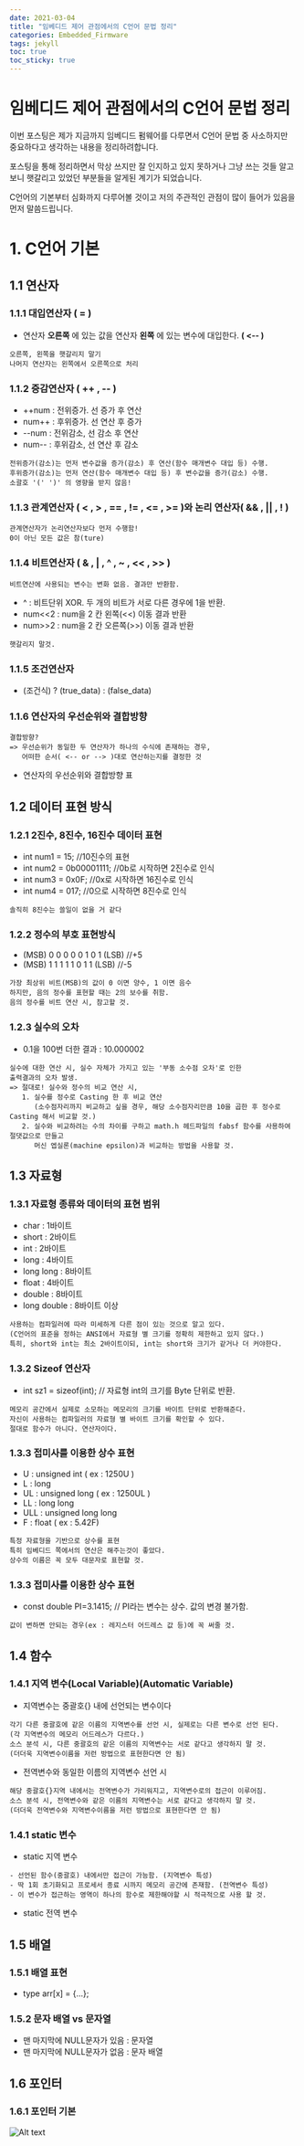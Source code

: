 ```yaml
---
date: 2021-03-04
title: "임베디드 제어 관점에서의 C언어 문법 정리"
categories: Embedded_Firmware
tags: jekyll
toc: true  
toc_sticky: true 
---
```


임베디드 제어 관점에서의 C언어 문법 정리
=============
이번 포스팅은 제가 지금까지 임베디드 펌웨어를 다루면서 C언어 문법 중 사소하지만 중요하다고 생각하는 내용을 정리하려합니다.

포스팅을 통해 정리하면서 막상 쓰지만 잘 인지하고 있지 못하거나 그냥 쓰는 것들 알고보니 햇갈리고 있었던 부분들을 알게된 계기가 되었습니다.

C언어의 기본부터 심화까지 다루어볼 것이고 저의 주관적인 관점이 많이 들어가 있음을 먼저 말씀드립니다.

# 1. C언어 기본
## 1.1 연산자
### 1.1.1 대입연산자 ( = )
* 연산자 **오른쪽** 에 있는 값을 연산자 **왼쪽** 에 있는 변수에 대입한다. **( <-- )**
```
오른쪽, 왼쪽을 햇갈리지 말기
나머지 연산자는 왼쪽에서 오른쪽으로 처리
```

### 1.1.2 증감연산자 ( ++ , -- )
* ++num : 전위증가. 선 증가 후 연산
* num++ : 후위증가. 선 연산 후 증가
* --num : 전위감소, 선 감소 후 연산
* num-- : 후위감소, 선 연산 후 감소
```
전위증가(감소)는 먼저 변수값을 증가(감소) 후 연산(함수 매개변수 대입 등) 수행.
후위증가(감소)는 먼저 연산(함수 매개변수 대입 등) 후 변수값을 증가(감소) 수행.
소괄호 '(' ')' 의 영향을 받지 않음!
```

### 1.1.3 관계연산자 ( < , > , == , != , <= , >= )와 논리 연산자( && , || , ! )
```
관계연산자가 논리연산자보다 먼저 수행함!
0이 아닌 모든 값은 참(ture)
```

### 1.1.4 비트연산자 ( & , | , ^ , ~ , << , >> )
```
비트연산에 사용되는 변수는 변화 없음. 결과만 반환함.
```
* ^ : 비트단위 XOR. 두 개의 비트가 서로 다른 경우에 1을 반환.
* num<<2 : num을 2 칸 왼쪽(<<) 이동 결과 반환
* num>>2 : num을 2 칸 오른쪽(>>) 이동 결과 반환
```
햇갈리지 말것.
```

### 1.1.5 조건연산자
* (조건식) ? (true_data) : (false_data)

### 1.1.6 연산자의 우선순위와 결합방향
```
결합방향? 
=> 우선순위가 동일한 두 연산자가 하나의 수식에 존재하는 경우, 
   어떠한 순서( <-- or --> )대로 연산하는지를 결정한 것
```
* 연산자의 우선순위와 결합방향 표



## 1.2 데이터 표현 방식
### 1.2.1 2진수, 8진수, 16진수 데이터 표현
* int num1 = 15;  //10진수의 표현
* int num2 = 0b00001111;  //0b로 시작하면 2진수로 인식
* int num3 = 0x0F;  //0x로 시작하면 16진수로 인식
* int num4 = 017;  //0으로 시작하면 8진수로 인식
```
솔직히 8진수는 쓸일이 없을 거 같다
```

### 1.2.2 정수의 부호 표현방식
* (MSB) 0 0 0 0 0 1 0 1 (LSB) //+5
* (MSB) 1 1 1 1 1 0 1 1 (LSB) //-5
```
가장 최상위 비트(MSB)의 값이 0 이면 양수, 1 이면 음수
하지만, 음의 정수를 표현할 때는 2의 보수를 취함.
음의 정수를 비트 연산 시, 참고할 것.
```

### 1.2.3 실수의 오차
* 0.1을 100번 더한 결과 : 10.000002
```
실수에 대한 연산 시, 실수 자체가 가지고 있는 '부동 소수점 오차'로 인한 
출력결과의 오차 발생.
=> 절대로! 실수와 정수의 비교 연산 시,
   1. 실수를 정수로 Casting 한 후 비교 연산
      (소수점자리까지 비교하고 싶을 경우, 해당 소수점자리만큼 10을 곱한 후 정수로 Casting 해서 비교할 것.)
   2. 실수와 비교하려는 수의 차이를 구하고 math.h 헤드파일의 fabsf 함수를 사용하여 절댓값으로 만들고
      머신 엡실론(machine epsilon)과 비교하는 방법을 사용할 것.
```

## 1.3 자료형
### 1.3.1 자료형 종류와 데이터의 표현 범위
* char : 1바이트
* short : 2바이트
* int : 2바이트
* long : 4바이트
* long long : 8바이트
* float : 4바이트
* double : 8바이트
* long double : 8바이트 이상
```
사용하는 컴파일러에 따라 미세하게 다른 점이 있는 것으로 알고 있다.
(C언어의 표준을 정하는 ANSI에서 자료형 별 크기를 정확히 제한하고 있지 않다.)
특히, short와 int는 최소 2바이트이되, int는 short와 크기가 같거나 더 커야한다.
```

### 1.3.2 Sizeof 연산자
* int sz1 = sizeof(int); // 자료형 int의 크기를 Byte 단위로 반환.
```
메모리 공간에서 실제로 소모하는 메모리의 크기를 바이트 단위로 반환해준다.
자신이 사용하는 컴파일러의 자료형 별 바이트 크기를 확인할 수 있다.
절대로 함수가 아니다. 연산자이다.
```

### 1.3.3 접미사를 이용한 상수 표현
* U : unsigned int ( ex : 1250U )
* L : long
* UL : unsigned long ( ex : 1250UL )
* LL : long long
* ULL : unsigned long long
* F : float ( ex : 5.42F)
```
특정 자료형을 기반으로 상수를 표현
특히 임베디드 쪽에서의 연산은 해주는것이 좋았다.
상수의 이름은 꼭 모두 대문자로 표현할 것.
```

### 1.3.3 접미사를 이용한 상수 표현
* const double PI=3.1415; // PI라는 변수는 상수. 값의 변경 불가함.
```
값이 변하면 안되는 경우(ex : 레지스터 어드레스 값 등)에 꼭 써줄 것.
```

## 1.4 함수
### 1.4.1 지역 변수(Local Variable)(Automatic Variable)
* 지역변수는 중괄호{} 내에 선언되는 변수이다
```
각기 다른 중괄호에 같은 이름의 지역변수를 선언 시, 실제로는 다른 변수로 선언 된다.
(각 지역변수의 메모리 어드레스가 다르다.)
소스 분석 시, 다른 중괄호의 같은 이름의 지역변수는 서로 같다고 생각하지 말 것.
(더더욱 지역변수이름을 저런 방법으로 표현한다면 안 됨)
```
* 전역변수와 동일한 이름의 지역변수 선언 시
```
해당 중괄호{}지역 내에서는 전역변수가 가리워지고, 지역변수로의 접근이 이루어짐.
소스 분석 시, 전역변수와 같은 이름의 지역변수는 서로 같다고 생각하지 말 것.
(더더욱 전역변수와 지역변수이름을 저런 방법으로 표현한다면 안 됨)
```

### 1.4.1 static 변수
* static 지역 변수
```
- 선언된 함수(중괄호) 내에서만 접근이 가능함. (지역변수 특성)
- 딱 1회 초기화되고 프로세서 종료 시까지 메모리 공간에 존재함. (전역변수 특성)
- 이 변수가 접근하는 영역이 하나의 함수로 제한해야할 시 적극적으로 사용 할 것.
```
* static 전역 변수

## 1.5 배열
### 1.5.1 배열 표현
* type arr[x] = {...};

### 1.5.2 문자 배열 vs 문자열
* 맨 마지막에 NULL문자가 있음 : 문자열
* 맨 마지막에 NULL문자가 없음 : 문자 배열

## 1.6 포인터
### 1.6.1 포인터 기본

![Alt text](./_postsimg/_2021-03-04-Embedded_C_review/5.JPG)
